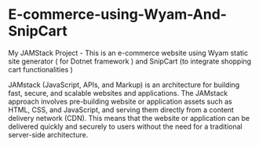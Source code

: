 # E-commerce-using-Wyam-And-SnipCart 
My JAMStack Project - This is an e-commerce website using Wyam static site generator ( for Dotnet framework ) and SnipCart (to integrate shopping cart functionalities )



JAMstack (JavaScript, APIs, and Markup) is an architecture for building fast, secure, and scalable websites and applications.
The JAMstack approach involves pre-building website or application assets such as HTML, CSS, and JavaScript, and serving them directly from a content delivery network (CDN).
This means that the website or application can be delivered quickly and securely to users without the need for a traditional server-side architecture.
 
